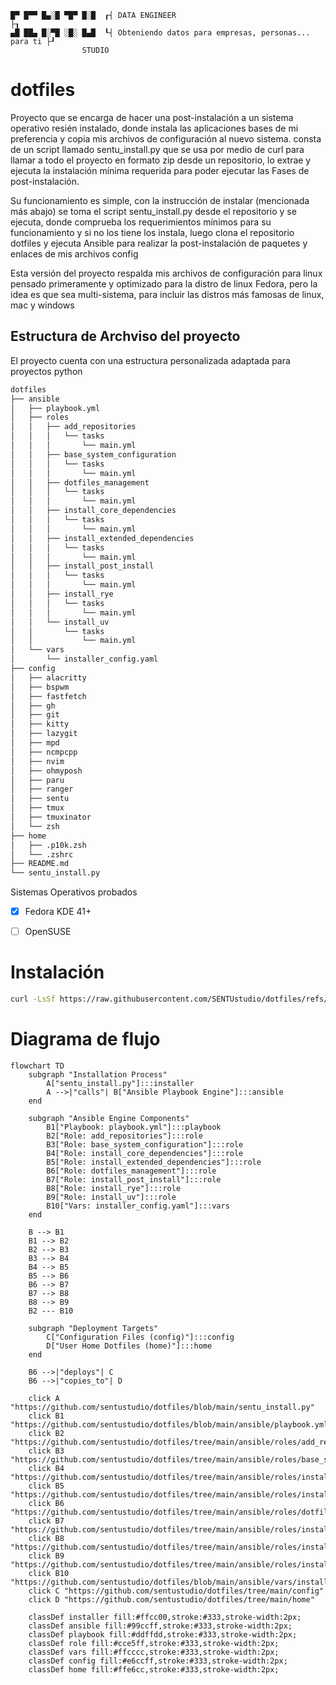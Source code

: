```
█▀ █▀▀ █▄░█ ▀█▀ █░█  ┎┤ DATA ENGINEER                                       ├┒
▄█ ██▄ █░▀█ ░█░ █▄█  ┖┤ Obteniendo datos para empresas, personas... para ti ├┚
                STUDIO
```

# dotfiles

Proyecto que se encarga de hacer una post-instalación a un sistema operativo resién instalado, donde instala las aplicaciones bases de mi preferencia y copia mis archivos de configuración al nuevo sistema. consta de un script llamado sentu_install.py que se usa por medio de curl para llamar a todo el proyecto en formato zip desde un repositorio, lo extrae y ejecuta la instalación mínima requerida para poder ejecutar las Fases de post-instalación.

Su funcionamiento es simple, con la instrucción de instalar (mencionada más abajo) se toma el script sentu_install.py desde el repositorio y se ejecuta, donde comprueba los requerimientos mínimos para su funcionamiento y si no los tiene los instala, luego clona el repositorio dotfiles y ejecuta Ansible para realizar la post-instalación de paquetes y enlaces de mis archivos config

Esta versión del proyecto respalda mis archivos de configuración para linux pensado primeramente y optimizado para la distro de linux Fedora, pero la idea es que sea multi-sistema, para incluir las distros más famosas de linux, mac y windows

## Estructura de Archviso del proyecto

El proyecto cuenta con una estructura personalizada adaptada para proyectos python

```bash
dotfiles
├── ansible
│   ├── playbook.yml
│   ├── roles
│   │   ├── add_repositories
│   │   │   └── tasks
│   │   │       └── main.yml
│   │   ├── base_system_configuration
│   │   │   └── tasks
│   │   │       └── main.yml
│   │   ├── dotfiles_management
│   │   │   └── tasks
│   │   │       └── main.yml
│   │   ├── install_core_dependencies
│   │   │   └── tasks
│   │   │       └── main.yml
│   │   ├── install_extended_dependencies
│   │   │   └── tasks
│   │   │       └── main.yml
│   │   ├── install_post_install
│   │   │   └── tasks
│   │   │       └── main.yml
│   │   ├── install_rye
│   │   │   └── tasks
│   │   │       └── main.yml
│   │   └── install_uv
│   │       └── tasks
│   │           └── main.yml
│   └── vars
│       └── installer_config.yaml
├── config
│   ├── alacritty
│   ├── bspwm
│   ├── fastfetch
│   ├── gh
│   ├── git
│   ├── kitty
│   ├── lazygit
│   ├── mpd
│   ├── ncmpcpp
│   ├── nvim
│   ├── ohmyposh
│   ├── paru
│   ├── ranger
│   ├── sentu
│   ├── tmux
│   ├── tmuxinator
│   └── zsh
├── home
│   ├── .p10k.zsh
│   └── .zshrc
├── README.md
└── sentu_install.py

```

Sistemas Operativos probados

- [x] Fedora KDE 41+

- [ ] OpenSUSE

# Instalación

```bash
curl -LsSf https://raw.githubusercontent.com/SENTUstudio/dotfiles/refs/heads/main/sentu_install.py | python3
```

# Diagrama de flujo

```mermaid
flowchart TD
    subgraph "Installation Process"
        A["sentu_install.py"]:::installer
        A -->|"calls"| B["Ansible Playbook Engine"]:::ansible
    end

    subgraph "Ansible Engine Components"
        B1["Playbook: playbook.yml"]:::playbook
        B2["Role: add_repositories"]:::role
        B3["Role: base_system_configuration"]:::role
        B4["Role: install_core_dependencies"]:::role
        B5["Role: install_extended_dependencies"]:::role
        B6["Role: dotfiles_management"]:::role
        B7["Role: install_post_install"]:::role
        B8["Role: install_rye"]:::role
        B9["Role: install_uv"]:::role
        B10["Vars: installer_config.yaml"]:::vars
    end

    B --> B1
    B1 --> B2
    B2 --> B3
    B3 --> B4
    B4 --> B5
    B5 --> B6
    B6 --> B7
    B7 --> B8
    B8 --> B9
    B2 --- B10

    subgraph "Deployment Targets"
        C["Configuration Files (config)"]:::config
        D["User Home Dotfiles (home)"]:::home
    end

    B6 -->|"deploys"| C
    B6 -->|"copies_to"| D

    click A "https://github.com/sentustudio/dotfiles/blob/main/sentu_install.py"
    click B1 "https://github.com/sentustudio/dotfiles/blob/main/ansible/playbook.yml"
    click B2 "https://github.com/sentustudio/dotfiles/tree/main/ansible/roles/add_repositories"
    click B3 "https://github.com/sentustudio/dotfiles/tree/main/ansible/roles/base_system_configuration"
    click B4 "https://github.com/sentustudio/dotfiles/tree/main/ansible/roles/install_core_dependencies"
    click B5 "https://github.com/sentustudio/dotfiles/tree/main/ansible/roles/install_extended_dependencies"
    click B6 "https://github.com/sentustudio/dotfiles/tree/main/ansible/roles/dotfiles_management"
    click B7 "https://github.com/sentustudio/dotfiles/tree/main/ansible/roles/install_post_install"
    click B8 "https://github.com/sentustudio/dotfiles/tree/main/ansible/roles/install_rye"
    click B9 "https://github.com/sentustudio/dotfiles/tree/main/ansible/roles/install_uv"
    click B10 "https://github.com/sentustudio/dotfiles/blob/main/ansible/vars/installer_config.yaml"
    click C "https://github.com/sentustudio/dotfiles/tree/main/config"
    click D "https://github.com/sentustudio/dotfiles/tree/main/home"

    classDef installer fill:#ffcc00,stroke:#333,stroke-width:2px;
    classDef ansible fill:#99ccff,stroke:#333,stroke-width:2px;
    classDef playbook fill:#ddffdd,stroke:#333,stroke-width:2px;
    classDef role fill:#cce5ff,stroke:#333,stroke-width:2px;
    classDef vars fill:#ffcccc,stroke:#333,stroke-width:2px;
    classDef config fill:#e6ccff,stroke:#333,stroke-width:2px;
    classDef home fill:#ffe6cc,stroke:#333,stroke-width:2px;
```
